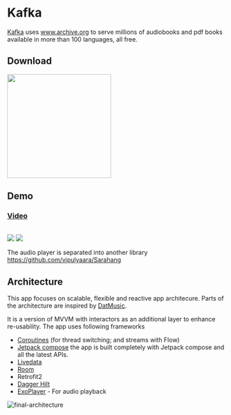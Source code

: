 # Kafka

[Kafka](https://www.kafkaarchives.com) uses www.archive.org to serve millions of audiobooks and pdf books available in more than 100 languages, all free.


## Download

<a href="https://play.google.com/store/apps/details?id=com.kafka.user" target="_blank">
<img src="https://play.google.com/intl/en_gb/badges/static/images/badges/en_badge_web_generic.png" width=240 />
</a>

## Demo

### [Video](https://vimeo.com/user68598793/review/472788300/8256f4487c)

</br>


<img src="https://user-images.githubusercontent.com/6247940/218861002-ff07951f-e9a5-428a-ad60-05b5e1393ccd.png">
<img src="https://user-images.githubusercontent.com/6247940/218860894-99674641-3a46-46bc-83b5-fb4c9e83c805.png">


The audio player is separated into another library https://github.com/vipulyaara/Sarahang

## Architecture

This app focuses on scalable, flexible and reactive app architecure. Parts of the architecture are inspired by [DatMusic](https://github.com/alashow/datmusic-android).

It is a version of MVVM with interactors as an additional layer to enhance re-usability. The app uses following frameworks


* [Coroutines](https://kotlinlang.org/docs/reference/coroutines-overview.html) (for thread switching; and streams with Flow)
* [Jetpack compose](https://developer.android.com/jetpack/compose) 
the app is built completely with Jetpack compose and all the latest APIs.
* [Livedata](https://developer.android.com/topic/libraries/architecture/livedata)
* [Room](https://developer.android.com/topic/libraries/architecture/room)
* Retrofit2
* [Dagger Hilt](https://dagger.dev/hilt/)
* [ExoPlayer](https://github.com/google/ExoPlayer) - For audio playback


![final-architecture](https://user-images.githubusercontent.com/6247940/75632907-cb5f5780-5c00-11ea-974d-ff7a5e8b0a21.png)
